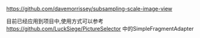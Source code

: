 
https://github.com/davemorrissey/subsampling-scale-image-view

目前已经应用到项目中,使用方式可以参考 https://github.com/LuckSiege/PictureSelector 中的SimpleFragmentAdapter 
